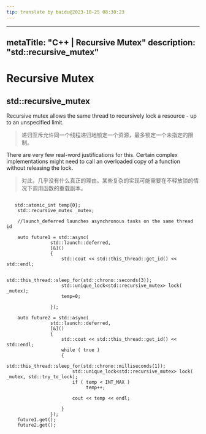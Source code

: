 ```yaml
---
tip: translate by baidu@2023-10-25 08:30:23
---
```

---
metaTitle: "C++ | Recursive Mutex"
description: "std::recursive_mutex"
---

# Recursive Mutex




## std::recursive_mutex



Recursive mutex allows the same thread to recursively lock a resource - up to an unspecified limit.

> 递归互斥允许同一个线程递归地锁定一个资源，最多锁定一个未指定的限制。


There are very few real-word justifications for this. Certain complex implementations might need to call an overloaded copy of a function without releasing the lock.

> 对此，几乎没有什么真正的理由。某些复杂的实现可能需要在不释放锁的情况下调用函数的重载副本。

```

   std::atomic_int temp{0};
    std::recursive_mutex _mutex;
    
    //launch_deferred launches asynchronous tasks on the same thread id

    auto future1 = std::async(
                std::launch::deferred,
                [&]()
                {
                    std::cout << std::this_thread::get_id() << std::endl;

                    std::this_thread::sleep_for(std::chrono::seconds(3));
                    std::unique_lock<std::recursive_mutex> lock( _mutex);
                    temp=0;
                    
                });

    auto future2 = std::async(
                std::launch::deferred,
                [&]()
                {
                    std::cout << std::this_thread::get_id() << std::endl;
                    while ( true )
                    {
                        std::this_thread::sleep_for(std::chrono::milliseconds(1));
                        std::unique_lock<std::recursive_mutex> lock( _mutex, std::try_to_lock);
                        if ( temp < INT_MAX )
                             temp++;

                        cout << temp << endl;
                        
                    }
                });
    future1.get();
    future2.get();

```

